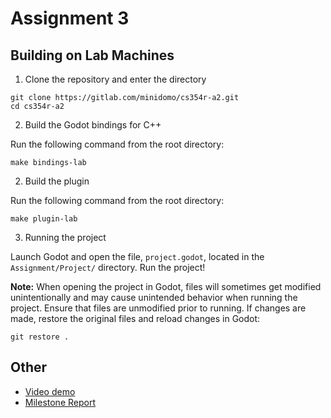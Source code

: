# Assignment 3

## Building on Lab Machines

1. Clone the repository and enter the directory

```
git clone https://gitlab.com/minidomo/cs354r-a2.git
cd cs354r-a2
```

2. Build the Godot bindings for C++ 

Run the following command from the root directory:

```
make bindings-lab
```

2. Build the plugin

Run the following command from the root directory:

```
make plugin-lab
```

3. Running the project

Launch Godot and open the file, `project.godot`, located in the `Assignment/Project/` directory. Run the project!

**Note:** When opening the project in Godot, files will sometimes get modified unintentionally and may cause unintended behavior when running the project. Ensure that files are unmodified prior to running. If changes are made, restore the original files and reload changes in Godot:

```
git restore .
```

## Other

- [Video demo](https://www.youtube.com/watch?v=gef3XDT0EJc)
- [Milestone Report](/Assignment%204%20Documentation.pdf)
